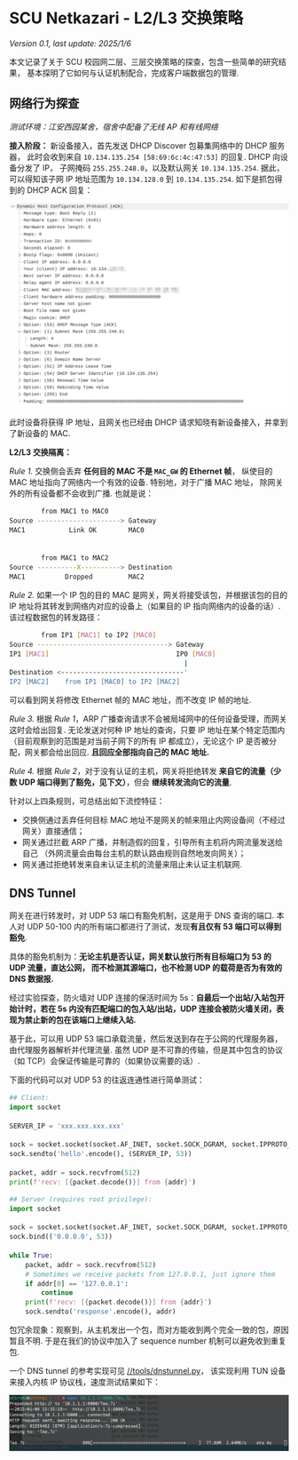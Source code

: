 # SCU Netkazari - L2/L3 交换策略
*Version 0.1, last update: 2025/1/6*

本文记录了关于 SCU 校园网二层、三层交换策略的探查，包含一些简单的研究结果，
基本探明了它如何与认证机制配合，完成客户端数据包的管理.

## 网络行为探查

*测试环境：江安西园某舍，宿舍中配备了无线 AP 和有线网络*

**接入阶段：** 新设备接入，首先发送 DHCP Discover 包募集网络中的 DHCP 服务器，
此时会收到来自 `10.134.135.254 [58:69:6c:4c:47:53]` 的回复. DHCP 向设备分发了 IP，
子网掩码 `255.255.248.0`，以及默认网关 `10.134.135.254`.
据此，可以得知该子网 IP 地址范围为 `10.134.128.0` 到 `10.134.135.254`.
如下是抓包得到的 DHCP ACK 回复：

![DHCP ACK](./dhcp-ack.png)

此时设备将获得 IP 地址，且网关也已经由 DHCP 请求知晓有新设备接入，并拿到了新设备的 MAC.

**L2/L3 交换隔离：**

*Rule 1.* 交换侧会丢弃 **任何目的 MAC 不是 `MAC_GW` 的 Ethernet 帧**，
纵使目的 MAC 地址指向了网络内一个有效的设备. 特别地，对于广播 MAC 地址，
除网关外的所有设备都不会收到广播. 也就是说：

```bash
        from MAC1 to MAC0
Source ---------------------> Gateway
MAC1           Link OK        MAC0


        from MAC1 to MAC2
Source ----------X----------> Destination
MAC1          Dropped         MAC2
```

*Rule 2.* 如果一个 IP 包的目的 MAC 是网关，网关将接受该包，并根据该包的目的 IP
地址将其转发到网络内对应的设备上（如果目的 IP 指向网络内的设备的话）. 该过程数据包的转发路径：

```bash
        from IP1 [MAC1] to IP2 [MAC0]
Source ---------------------------------> Gateway
IP1 [MAC1]                                IP0 [MAC0]
                                            |
Destination <-------------------------------'
IP2 [MAC2]    from IP1 [MAC0] to IP2 [MAC2]
```

可以看到网关将修改 Ethernet 帧的 MAC 地址，而不改变 IP 帧的地址.

*Rule 3.* 根据 *Rule 1*，ARP 广播查询请求不会被局域网中的任何设备受理，而网关这时会给出回复.
无论发送对何种 IP 地址的查询，只要 IP 地址在某个特定范围内
（目前观察到的范围是对当前子网下的所有 IP 都成立），无论这个 IP 是否被分配，网关都会给出回应.
**且回应全部指向自己的 MAC 地址.**

*Rule 4.* 根据 *Rule 2*，对于没有认证的主机，网关将拒绝转发
**来自它的流量（少数 UDP 端口得到了豁免，见下文）**，但会 **继续转发流向它的流量**.


针对以上四条规则，可总结出如下流控特征：

* 交换侧通过丢弃任何目标 MAC 地址不是网关的帧来阻止内网设备间（不经过网关）直接通信；
* 网关通过拦截 ARP 广播，并制造假的回复，引导所有主机将内网流量发送给自己
（外网流量会由每台主机的默认路由规则自然地发向网关）；
* 网关通过拒绝转发来自未认证主机的流量来阻止未认证主机联网.

## DNS Tunnel

网关在进行转发时，对 UDP 53 端口有豁免机制，这是用于 DNS 查询的端口. 本人对 UDP
50-100 内的所有端口都进行了测试，发现**有且仅有 53 端口可以得到豁免**.

具体的豁免机制为：**无论主机是否认证，网关默认放行所有目标端口为 53 的 UDP 流量，直达公网，
而不检测其源端口，也不检测 UDP 的载荷是否为有效的 DNS 数据报.**

经过实验探查，防火墙对 UDP 连接的保活时间为 5s：**自最后一个出站/入站包开始计时，若在
5s 内没有匹配端口的包入站/出站，UDP 连接会被防火墙关闭，表现为禁止新的包在该端口上继续入站.**

基于此，可以用 UDP 53 端口承载流量，然后发送到存在于公网的代理服务器，由代理服务器解析并代理流量.
虽然 UDP 是不可靠的传输，但是其中包含的协议（如 TCP）会保证传输是可靠的（如果协议需要的话）.

下面的代码可以对 UDP 53 的往返连通性进行简单测试：

```python
## Client:
import socket

SERVER_IP = 'xxx.xxx.xxx.xxx'

sock = socket.socket(socket.AF_INET, socket.SOCK_DGRAM, socket.IPPROTO_UDP)
sock.sendto('hello'.encode(), (SERVER_IP, 53))

packet, addr = sock.recvfrom(512)
print(f'recv: [{packet.decode()}] from {addr}')

```

```python
## Server (requires root privilege):
import socket

sock = socket.socket(socket.AF_INET, socket.SOCK_DGRAM, socket.IPPROTO_UDP)
sock.bind(('0.0.0.0', 53))

while True:
    packet, addr = sock.recvfrom(512)
    # Sometimes we receive packets from 127.0.0.1, just ignore them
    if addr[0] == '127.0.0.1':
        continue
    print(f'recv: [{packet.decode()}] from {addr}')
    sock.sendto('response'.encode(), addr)
```

包冗余现象：观察到，从主机发出一个包，而对方能收到两个完全一致的包，原因暂且不明.
于是在我们的协议中加入了 sequence number 机制可以避免收到重复包.

一个 DNS tunnel 的参考实现可见 [//tools/dnstunnel.py](../tools/dnstunnel.py)，
该实现利用 TUN 设备来接入内核 IP 协议栈，速度测试结果如下：

![Speed test](./dnstunnel-wget-speed.png)
